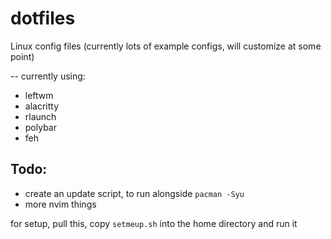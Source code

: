 # dotfiles
Linux config files (currently lots of example configs, will customize at some point)

-- currently using:

 - leftwm
 - alacritty
 - rlaunch
 - polybar
 - feh

## Todo:

 - create an update script, to run alongside `pacman -Syu`
 - more nvim things

for setup, pull this, copy `setmeup.sh` into the home directory and run it
